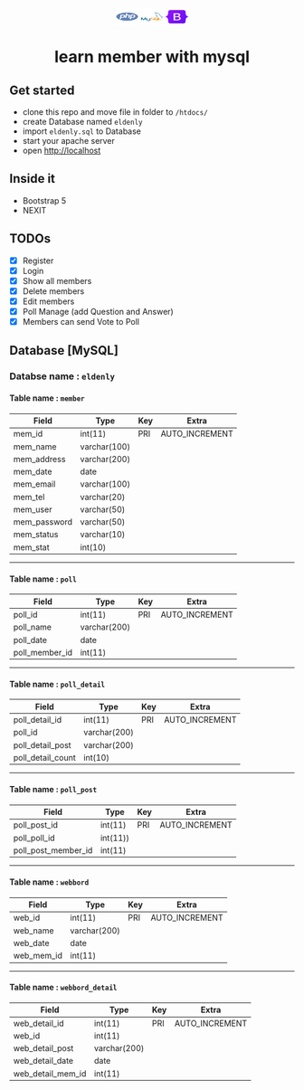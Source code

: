 <p align="center">
    <img align="center" alt="php" width="40" height="30" src="https://github.com/Arikato111/Arikato111/raw/main/icons/php-plain.svg">
    <img align="center" alt="MySQL" width="40" height="30" src="https://github.com/Arikato111/Arikato111/raw/main/icons/mysql-original-wordmark.svg">
    <img align="center" alt="Bootstrap" width="40" height="30" src="https://raw.githubusercontent.com/Arikato111/Arikato111/main/icons/bootstrap-original.svg">
</p>

# <p align="center">learn member with mysql</p>

## Get started

- clone this repo and move file in folder to `/htdocs/`
- create Database named `eldenly`
- import `eldenly.sql` to Database
- start your apache server
- open [http://localhost](http://localhost)

## Inside it

- Bootstrap 5
- NEXIT
## TODOs

- [x] Register
- [x] Login
- [x] Show all members
- [x] Delete members
- [x] Edit members
- [x] Poll Manage (add Question and Answer)
- [x] Members can send Vote to Poll

## Database [MySQL]

### Databse name : `eldenly`

#### Table name : `member`

| Field | Type | Key | Extra |
| ----- | ---- | --- | ---- |
| mem_id | int(11) | PRI | AUTO_INCREMENT | 
| mem_name | varchar(100) |
| mem_address | varchar(200) |
| mem_date | date |
| mem_email | varchar(100) |
| mem_tel | varchar(20) |
| mem_user | varchar(50) |
| mem_password | varchar(50) |
| mem_status | varchar(10) |
| mem_stat | int(10) |

---

#### Table name : `poll`

| Field | Type | Key | Extra |
| ----- | ---- | --- | ---- |
| poll_id | int(11) | PRI | AUTO_INCREMENT | 
| poll_name | varchar(200) |
| poll_date | date |
| poll_member_id | int(11) |

---

#### Table name : `poll_detail`

| Field | Type | Key | Extra |
| ----- | ---- | --- | ---- |
| poll_detail_id | int(11) | PRI | AUTO_INCREMENT | 
| poll_id | varchar(200) |
| poll_detail_post | varchar(200) |
| poll_detail_count | int(10) |

---

#### Table name : `poll_post`

| Field | Type | Key | Extra |
| ----- | ---- | --- | ---- |
| poll_post_id | int(11) | PRI | AUTO_INCREMENT | 
| poll_poll_id | int(11)) |
| poll_post_member_id | int(11) |

---

#### Table name : `webbord`

| Field | Type | Key | Extra |
| ----- | ---- | --- | ---- |
| web_id | int(11) | PRI | AUTO_INCREMENT | 
| web_name | varchar(200) |
| web_date | date |
| web_mem_id | int(11) |

---
#### Table name : `webbord_detail`

| Field | Type | Key | Extra |
| ----- | ---- | --- | ---- |
| web_detail_id | int(11) | PRI | AUTO_INCREMENT | 
| web_id | int(11) |
| web_detail_post | varchar(200) |
| web_detail_date | date |
| web_detail_mem_id | int(11) |
